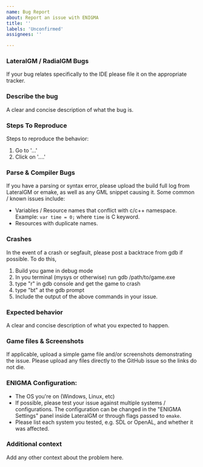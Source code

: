 ```yaml
---
name: Bug Report
about: Report an issue with ENIGMA
title: ''
labels: 'Unconfirmed'
assignees: ''

---
```


### LateralGM / RadialGM Bugs
If your bug relates specifically to the IDE please file it on the appropriate tracker.

### Describe the bug
A clear and concise description of what the bug is.

### Steps To Reproduce
Steps to reproduce the behavior:
1. Go to '...'
2. Click on '....'

### Parse & Compiler Bugs
If you have a parsing or syntax error, please upload the build full log from LateralGM or emake, as well as any GML snippet causing it. Some common / known issues include:
* Variables / Resource names that conflict with c/c++ namespace. Example: `var time = 0;` where `time` is C keyword.
* Resources with duplicate names.

### Crashes
In the event of a crash or segfault, please post a backtrace from gdb if possible. To do this,
1. Build you game in debug mode 
2. In you terminal (mysys or otherwise) run gdb /path/to/game.exe
3. type "r" in gdb console and get the game to crash
4. type "bt" at the gdb prompt
5. Include the output of the above commands in your issue.

### Expected behavior
A clear and concise description of what you expected to happen.

### Game files & Screenshots
If applicable, upload a simple game file and/or screenshots demonstrating the issue. Please upload any files directly to the GitHub issue so the links do not die.

### ENIGMA Configuration:
* The OS you're on (Windows, Linux, etc)
* If possible, please test your issue against multiple systems / configurations. The configuration can be changed in the "ENIGMA Settings" panel inside LateralGM or through flags passed to `emake`. 
* Please list each system you tested, e.g. SDL or OpenAL, and whether it was affected.

### Additional context
Add any other context about the problem here.
